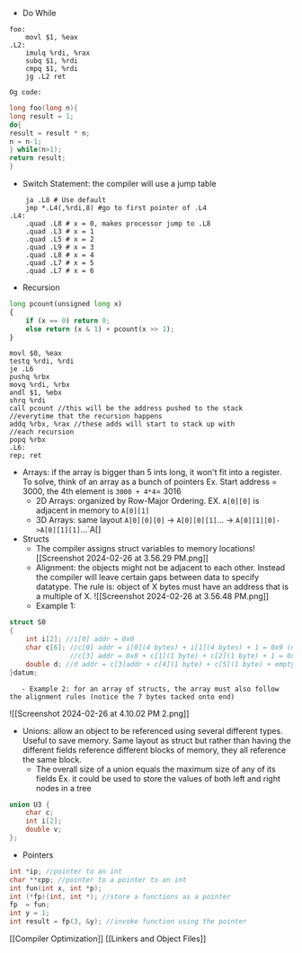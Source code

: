 - Do While
```
foo: 
	movl $1, %eax 
.L2: 
	imulq %rdi, %rax 
	subq $1, %rdi 
	cmpq $1, %rdi 
	jg .L2 ret
```
	Og code:
```c
long foo(long n){ 
long result = 1; 
do{ 
result = result * n; 
n = n-1; 
} while(n>1); 
return result; 
}
```
- Switch Statement: the compiler will use a jump table
```
	ja .L8 # Use default 
	jmp *.L4(,%rdi,8) #go to first pointer of .L4 
.L4: 
	.quad .L8 # x = 0, makes processor jump to .L8
	.quad .L3 # x = 1 
	.quad .L5 # x = 2 
	.quad .L9 # x = 3 
	.quad .L8 # x = 4
	.quad .L7 # x = 5 
	.quad .L7 # x = 6
```
- Recursion
```python
long pcount(unsigned long x) 
{ 
	if (x == 0) return 0; 
	else return (x & 1) + pcount(x >> 1); 
}
```
```
movl $0, %eax 
testq %rdi, %rdi 
je .L6 
pushq %rbx 
movq %rdi, %rbx 
andl $1, %ebx 
shrq %rdi 
call pcount //this will be the address pushed to the stack              //everytime that the recursion happens
addq %rbx, %rax //these adds will start to stack up with                     //each recursion
popq %rbx 
.L6: 
rep; ret
```
- Arrays: if the array is bigger than 5 ints long, it won't fit into a register. To solve, think of an array as a bunch of pointers 
		Ex. Start address = 3000, the 4th element is `3000 + 4*4`= 3016
	- 2D Arrays: organized by Row-Major Ordering. 
		EX. `A[0][0]` is adjacent in memory to `A[0][1]`
	- 3D Arrays: same layout `A[0][0][0]` -> `A[0][0][1]`... -> `A[0][1][0]->A[0][1][1]`...`A[]
- Structs
	- The compiler assigns struct variables to memory locations![[Screenshot 2024-02-26 at 3.56.29 PM.png]]
	- Alignment: the objects might not be adjacent to each other. Instead the compiler will leave certain gaps between data to specify datatype. The rule is: object of X bytes must have an address that is a multiple of X. ![[Screenshot 2024-02-26 at 3.56.48 PM.png]]
	- Example 1:
```C
struct S0
{ 
	int i[2]; //i[0] addr = 0x0
	char c[6]; //c[0] addr = i[0](4 bytes) + i[1](4 bytes) + 1 = 0x9 (no alignment needed because char has size 1)
			   //c[3] addr = 0x8 + c[1](1 byte) + c[2](1 byte) + 1 = 0xB (11)
	double d; //d addr = c[3]addr + c[4](1 byte) + c[5](1 byte) + empty space(2 bytes) + 1 = 0x10 (16)
}datum;
```
	   - Example 2: for an array of structs, the array must also follow the alignment rules (notice the 7 bytes tacked onto end)

![[Screenshot 2024-02-26 at 4.10.02 PM 2.png]]
- Unions: allow an object to be referenced using several different types. Useful to save memory. Same layout as struct but rather than having the different fields reference different blocks of memory, they all reference the same block.
	- The overall size of a union equals the maximum size of any of its fields
		Ex. it could be used to store the values of both left and right nodes in a tree
```c
union U3 {
    char c;
    int i[2];
    double v; 
};
```
- Pointers
```C
int *ip; //pointer to an int
char **cpp; //pointer to a pointer to an int
int fun(int x, int *p);
int (*fp)(int, int *); //store a functions as a pointer
fp  = fun;
int y = 1;
int result = fp(3, &y); //invoke function using the pointer
```
[[Compiler Optimization]]
[[Linkers and Object Files]]
